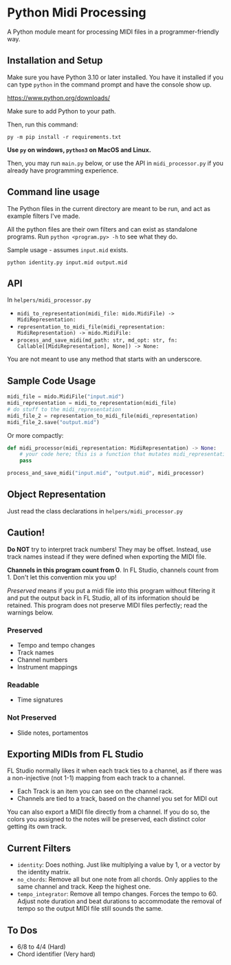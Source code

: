 # Python Midi Processing

A Python module meant for processing MIDI files in a programmer-friendly way.

## Installation and Setup

Make sure you have Python 3.10 or later installed. You have it installed if you can type `python` in the command prompt and have the console show up.

https://www.python.org/downloads/

Make sure to add Python to your path.

Then, run this command:

```
py -m pip install -r requirements.txt
```

**Use `py` on windows, `python3` on MacOS and Linux.**

Then, you may run `main.py` below, or use the API in `midi_processor.py` if you already have programming experience.



## Command line usage

The Python files in the current directory are meant to be run, and act as example filters I've made.

All the python files are their own filters and can exist as standalone programs. Run `python <program.py> -h` to see what they do.

Sample usage - assumes `input.mid` exists.

```
python identity.py input.mid output.mid
```

## API

In `helpers/midi_processor.py`

- ``midi_to_representation(midi_file: mido.MidiFile) -> MidiRepresentation:``
- ``representation_to_midi_file(midi_representation: MidiRepresentation) -> mido.MidiFile:``
- ``process_and_save_midi(md_path: str, md_opt: str, fn: Callable[[MidiRepresentation], None]) -> None:``

You are not meant to use any method that starts with an underscore.

## Sample Code Usage

```python
midi_file = mido.MidiFile("input.mid")
midi_representation = midi_to_representation(midi_file)
# do stuff to the midi_representation
midi_file_2 = representation_to_midi_file(midi_representation)
midi_file_2.save("output.mid")
```

Or more compactly:

```python
def midi_processor(midi_representation: MidiRepresentation) -> None:
    # your code here; this is a function that mutates midi_representation
    pass

process_and_save_midi("input.mid", "output.mid", midi_processor)
```

## Object Representation

Just read the class declarations in `helpers/midi_processor.py`

## Caution!

**Do NOT** try to interpret track numbers! They may be offset. Instead, use track names instead if they were defined when exporting the MIDI file.

**Channels in this program count from 0**. In FL Studio, channels count from 1. Don't let this convention mix you up!

*Preserved* means if you put a midi file into this program without filtering it and put the output back in FL Studio, all of its information should be retained. This program does not preserve MIDI files perfectly; read the warnings below.

### Preserved

- Tempo and tempo changes
- Track names
- Channel numbers
- Instrument mappings

### Readable

- Time signatures

### Not Preserved

- Slide notes, portamentos

## Exporting MIDIs from FL Studio

FL Studio normally likes it when each track ties to a channel, as if there was a non-injective (not 1-1) mapping from each track to a channel.

- Each Track is an item you can see on the channel rack.
- Channels are tied to a track, based on the channel you set for MIDI out

You can also export a MIDI file directly from a channel. If you do so, the colors you assigned to the notes will be preserved, each distinct color getting its own track.

## Current Filters

- `identity`: Does nothing. Just like multiplying a value by 1, or a vector by the identity matrix.
- `no_chords`: Remove all but one note from all chords.
    Only applies to the same channel and track.
    Keep the highest one.
- `tempo_integrator`: Remove all tempo changes. Forces the tempo to 60.
    Adjust note duration and beat durations to accommodate the removal of tempo so the output MIDI file still sounds the same.

## To Dos

- 6/8 to 4/4 (Hard)
- Chord identifier (Very hard)
